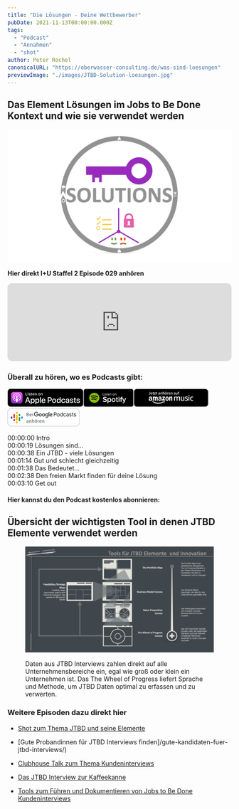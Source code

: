 ```yaml
---
title: "Die Lösungen - Deine Wettbewerber"
pubDate: 2021-11-13T00:00:00.000Z
tags:
  - "Podcast"
  - "Annahmen"
  - "shot"
author: Peter Rochel
canonicalURL: "https://oberwasser-consulting.de/was-sind-loesungen"
previewImage: "./images/JTBD-Solution-loesungen.jpg"
---
```


## Das Element Lösungen im Jobs to Be Done Kontext und wie sie verwendet werden

![](./images/JTBD-Solution-loesungen.jpg)

**Hier direkt I+U Staffel 2 Episode 029 anhören**

<iframe data-osano="MARKETING" src="https://embed.podcasts.apple.com/us/podcast/die-l%C3%B6sungen-deine-wettbewerber/id1354901024?i=1000541708749&amp;itsct=podcast_box_player&amp;itscg=30200&amp;ls=1&amp;theme=auto" height="175px" frameborder="0" sandbox="allow-forms allow-popups allow-same-origin allow-scripts allow-top-navigation-by-user-activation" allow="autoplay *; encrypted-media *;" style="width: 100%; max-width: 660px; overflow: hidden; border-top-left-radius: 10px; border-top-right-radius: 10px; border-bottom-right-radius: 10px; border-bottom-left-radius: 10px; background-color: transparent;"></iframe>

### Überall zu hören, wo es Podcasts gibt:

[![](images/listen-on-apple-podcast.png)](https://podcasts.apple.com/de/podcast/die-lösungen-deine-wettbewerber/id1354901024?i=1000541708749)[![](images/listen-on-spotify.png)](https://open.spotify.com/episode/5tb54Qgz8JZLLbPD8UXPQY)[![](images/ListenOn_AmazonMusic_button_Black_RGB_5X_DE-300x73.png)](https://music.amazon.de/podcasts/4838bd28-7b97-4912-80cb-de39a6c75654/episodes/7aee36a2-db04-492f-a527-acc6a9b8a226/innovate-upgrade-die-lösungen---deine-wettbewerber)[![jobs to be done podcast](images/DE_Google_Podcasts_Badge_8x-300x76.png)](https://podcasts.google.com/feed/aHR0cHM6Ly96dW04cnkucG9kY2FzdGVyLmRlL29iZXJ3YXNzZXIucnNz/episode/cG9kLWQ4NTliMDk2MGQyMGQ4MjVlODMyMTUyNmM1NQ?sa=X&ved=0CAUQkfYCahcKEwi4laTb7sH8AhUAAAAAHQAAAAAQAQ)

00:00:00 Intro<br>
00:00:19 Lösungen sind…<br>
00:00:38 Ein JTBD - viele Lösungen<br>
00:01:14 Gut und schlecht gleichzeitig<br>
00:01:38 Das Bedeutet…<br>
00:02:38 Den freien Markt finden für deine Lösung<br>
00:03:10 Get out

#### Hier kannst du den Podcast kostenlos abonnieren:

## Übersicht der wichtigsten Tool in denen JTBD Elemente verwendet werden

<figure>

![](./images/JTBD-Tools.001.jpeg)

<figcaption>

Daten aus JTBD Interviews zahlen direkt auf alle Unternehmensbereiche ein, egal wie groß oder klein ein Unternehmen ist. Das The Wheel of Progress liefert Sprache und Methode, um JTBD Daten optimal zu erfassen und zu verwerten.

</figcaption>

</figure>

### Weitere Episoden dazu direkt hier

- [Shot zum Thema JTBD und seine Elemente](https://oberwasser-consulting.de/der-job-to-be-done-jtbd/)

- [Gute Probandinnen für JTBD Interviews finden]/gute-kandidaten-fuer-jtbd-interviews/)

- [Clubhouse Talk zum Thema Kundeninterviews](https://oberwasser-consulting.de/podcast043/)

- [Das JTBD Interview zur Kaffeekanne](https://oberwasser-consulting.de/podcast043/)

- [Tools zum Führen und Dokumentieren von Jobs to Be Done Kundeninterviews](https://oberwasser-consulting.de/jtbd-tools/)
